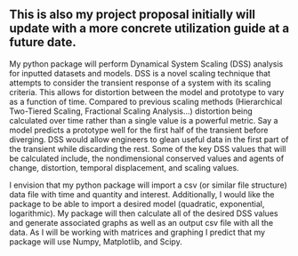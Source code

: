## This is also my project proposal initially will update with a more concrete utilization guide at a future date.

My python package will perform Dynamical System Scaling (DSS) analysis for inputted datasets and models. DSS is a novel scaling technique that attempts to consider the transient response of a system with its scaling criteria. This allows for distortion between the model and prototype to vary as a function of time. Compared to previous scaling methods (Hierarchical Two-Tiered Scaling, Fractional Scaling Analysis...) distortion being calculated over time rather than a single value is a powerful metric. Say a model predicts a prototype well for the first half of the transient before diverging. DSS would allow engineers to glean useful data in the first part of the transient while discarding the rest. Some of the key DSS values that will be calculated include, the nondimensional conserved values and agents of change, distortion, temporal displacement, and scaling values.

I envision that my python package will import a csv (or similar file structure) data file with time and quantity and interest. Additionally, I would like the package to be able to import a desired model (quadratic, exponential, logarithmic). My package will then calculate all of the desired DSS values and generate associated graphs as well as an output csv file with all the data. As I will be working with matrices and graphing I predict that my package will use Numpy, Matplotlib, and Scipy.



